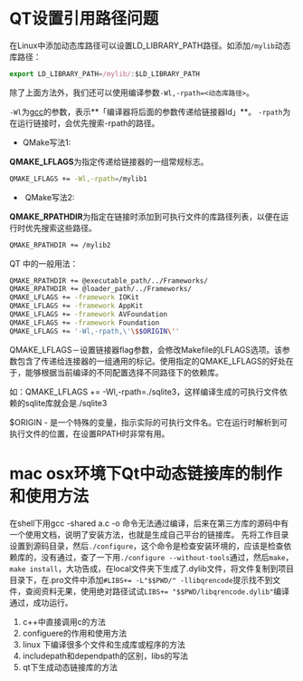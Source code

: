 # QT设置引用路径问题
在Linux中添加动态库路径可以设置LD\_LIBRARY\_PATH路径。如添加`/mylib`动态库路径：

```typescript
export LD_LIBRARY_PATH=/mylib/:$LD_LIBRARY_PATH
```

除了上面方法外，我们还可以使用编译参数`-Wl,-rpath=<动态库路径>`。

`-Wl`为[gcc](https://so.csdn.net/so/search?q=gcc&spm=1001.2101.3001.7020)的参数，表示**「编译器将后面的参数传递给链接器ld」**。 `-rpath`为在运行链接时，会优先搜索-rpath的路径。

-   QMake写法1:

**QMAKE_LFLAGS**为指定传递给链接器的一组常规标志。

```bash
QMAKE_LFLAGS += -Wl,-rpath=/mylib1
```

-   QMake写法2:

**QMAKE\_RPATHDIR**为指定在链接时添加到可执行文件的库路径列表，以便在运行时优先搜索这些路径。

```bash
QMAKE_RPATHDIR += /mylib2
```

QT 中的一般用法：

```bash
QMAKE_RPATHDIR += @executable_path/../Frameworks/ 
QMAKE_RPATHDIR += @loader_path/../Frameworks/  
QMAKE_LFLAGS += -framework IOKit 
QMAKE_LFLAGS += -framework AppKit 
QMAKE_LFLAGS += -framework AVFoundation 
QMAKE_LFLAGS += -framework Foundation  
QMAKE_LFLAGS += '-Wl,-rpath,\'\$$ORIGIN\''
```

QMAKE_LFLAGS－设置链接器flag参数，会修改Makefile的LFLAGS选项。该参数包含了传递给连接器的一组通用的标记。使用指定的QMAKE_LFLAGS的好处在于，能够根据当前编译的不同配置选择不同路径下的依赖库。

如：QMAKE_LFLAGS += -Wl,-rpath=./sqlite3，这样编译生成的可执行文件依赖的sqlite库就会是./sqlite3

$ORIGIN - 是一个特殊的变量，指示实际的可执行文件名。它在运行时解析到可执行文件的位置，在设置RPATH时非常有用。

# mac osx环境下Qt中动态链接库的制作和使用方法

在shell下用gcc -shared a.c -o 命令无法通过编译，后来在第三方库的源码中有一个使用文档，说明了安装方法，也就是生成自己平台的链接库。
先将工作目录设置到源码目录，然后`./configure`，这个命令是检查安装环境的，应该是检查依赖库的，没有通过，查了一下用`./configure --without-tools`通过，然后`make`，`make install`，大功告成，在local文件夹下生成了.dylib文件，将文件复制到项目目录下，在.pro文件中添加`#LIBS+= -L"$$PWD/" -llibqrencode`提示找不到文件，查阅资料无果，使用绝对路径试试`LIBS+= "$$PWD/libqrencode.dylib"`编译通过，成功运行。

1. c++中直接调用c的方法
2. configuere的作用和使用方法
3. linux 下编译很多个文件和生成库或程序的方法
4. includepath和dependpath的区别，libs的写法
5. qt下生成动态链接库的方法